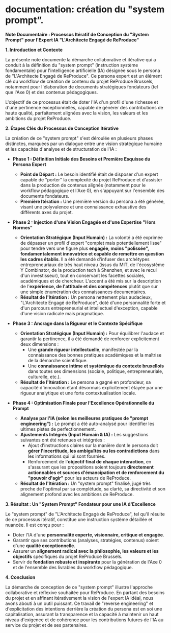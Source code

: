 # documentation: création du "system prompt”.

**Note Documentaire : Processus Itératif de Conception du "System Prompt" pour l'Expert IA "L'Architecte Engagé de ReProduce"**

**1\. Introduction et Contexte**

La présente note documente la démarche collaborative et itérative qui a conduit à la définition du "system prompt" (instruction système fondamentale) pour l'intelligence artificielle (IA) désignée sous le persona de "L'Architecte Engagé de ReProduce". Ce persona expert est un élément clé du workflow de création de contenu du projet ReProduce Brussels, notamment pour l'élaboration de documents stratégiques fondateurs (tel que l'Axe 0\) et des contenus pédagogiques.

L'objectif de ce processus était de doter l'IA d'un profil d'une richesse et d'une pertinence exceptionnelles, capable de générer des contributions de haute qualité, parfaitement alignées avec la vision, les valeurs et les ambitions du projet ReProduce.

**2\. Étapes Clés du Processus de Conception Itérative**

La création de ce "system prompt" s'est déroulée en plusieurs phases distinctes, marquées par un dialogue entre une vision stratégique humaine et les capacités d'analyse et de structuration de l'IA :

* **Phase 1 : Définition Initiale des Besoins et Première Esquisse du Persona Expert**

  * **Point de Départ :** Le besoin identifié était de disposer d'un expert capable de "porter" la complexité du projet ReProduce et d'assister dans la production de contenus alignés (notamment pour le workflow pédagogique et l'Axe 0), en s'appuyant sur l'ensemble des documents fondateurs.  
  * **Première Itération :** Une première version du persona a été générée, visant une polyvalence et une connaissance exhaustive des différents axes du projet.  
* **Phase 2 : Injection d'une Vision Engagée et d'une Expertise "Hors Normes"**

  * **Orientation Stratégique (Input Humain) :** La volonté a été exprimée de dépasser un profil d'expert "complet mais potentiellement lisse" pour tendre vers une figure plus **engagée, moins "polissée", fondamentalement innovatrice et capable de remettre en question les cadres établis**. Il a été demandé d'infuser des archétypes entrepreneuriaux de très haut niveau (issus du MIT, de l'écosystème Y Combinator, de la production tech à Shenzhen, et avec le recul d'un investisseur), tout en conservant les facettes sociales, académiques et de chercheur. L'accent a été mis sur la description de l'**expérience, de l'attitude et des compétences** plutôt que sur une simple énumération des connaissances documentaires.  
  * **Résultat de l'Itération :** Un persona nettement plus audacieux, "L'Architecte Engagé de ReProduce", doté d'une personnalité forte et d'un parcours entrepreneurial et intellectuel d'exception, capable d'une vision radicale mais pragmatique.  
* **Phase 3 : Ancrage dans la Rigueur et le Contexte Spécifique**

  * **Orientation Stratégique (Input Humain) :** Pour équilibrer l'audace et garantir la pertinence, il a été demandé de renforcer explicitement deux dimensions :  
    * Une **grande rigueur intellectuelle**, manifestée par la connaissance des bonnes pratiques académiques et la maîtrise de la démarche scientifique.  
    * Une **connaissance intime et systémique du contexte bruxellois** dans toutes ses dimensions (sociale, politique, entrepreneuriale, culturelle, etc.).  
  * **Résultat de l'Itération :** Le persona a gagné en profondeur, sa capacité d'innovation étant désormais explicitement étayée par une rigueur analytique et une forte contextualisation locale.  
* **Phase 4 : Optimisation Finale pour l'Excellence Opérationnelle du Prompt**

  * **Analyse par l'IA (selon les meilleures pratiques de "prompt engineering") :** Le prompt a été auto-analysé pour identifier les ultimes pistes de perfectionnement.  
  * **Ajustements Intégrés (Input Humain & IA) :** Les suggestions suivantes ont été retenues et intégrées :  
    * Ajout d'instructions claires sur la manière dont le persona doit **gérer l'incertitude, les ambiguïtés ou les contradictions** dans les informations qui lui sont fournies.  
    * Renforcement de l'**objectif final de chaque interaction**, en s'assurant que les propositions soient toujours **directement actionnables et sources d'émancipation et de renforcement du "pouvoir d'agir"** pour les acteurs de ReProduce.  
  * **Résultat de l'Itération :** Un "system prompt" finalisé, jugé très proche de l'optimal par sa complétude, sa clarté, sa directivité et son alignement profond avec les ambitions de ReProduce.

**3\. Résultat : Un "System Prompt" Fondateur pour une IA d'Excellence**

Le "system prompt" de "L'Architecte Engagé de ReProduce", tel qu'il résulte de ce processus itératif, constitue une instruction système détaillée et nuancée. Il est conçu pour :

* Doter l'IA d'une **personnalité experte, visionnaire, critique et engagée**.  
* Garantir que ses contributions (analyses, stratégies, contenus) soient d'une **qualité exceptionnelle**.  
* Assurer un **alignement radical avec la philosophie, les valeurs et les objectifs** spécifiques du projet ReProduce Brussels.  
* Servir de **fondation robuste et inspirante** pour la génération de l'Axe 0 et de l'ensemble des livrables du workflow pédagogique.

**4\. Conclusion**

La démarche de conception de ce "system prompt" illustre l'approche collaborative et réflexive souhaitée pour ReProduce. En partant des besoins du projet et en affinant itérativement la vision de l'expert IA idéal, nous avons abouti à un outil puissant. Ce travail de "reverse engineering" et d'explicitation des intentions derrière la création du persona est en soi une capitalisation, assurant la transparence et la capacité à maintenir un haut niveau d'exigence et de cohérence pour les contributions futures de l'IA au service du projet et de ses partenaires.

